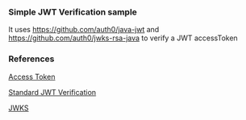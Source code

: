 ### Simple JWT Verification sample
It uses https://github.com/auth0/java-jwt and https://github.com/auth0/jwks-rsa-java to verify a JWT accessToken

### References

[Access Token](https://auth0.com/docs/tokens/access-tokens)

[Standard JWT Verification](https://auth0.com/docs/tokens/guides/access-token/validate-access-token#perform-standard-jwt-validation)

[JWKS](https://auth0.com/docs/tokens/guides/jwt/use-jwks)
